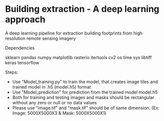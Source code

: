 # Building extraction - A deep learning approach
A deep learning pipeline for extraction building footprints from high resolution remote sensing imagery

Dependencies

sklearn
pandas
numpy
matplotlib
rasterio
itertools
cv2
os
time
sys
libtiff
keras
tensorflow


Steps:

- Use "Model_training.py" to train the model, that creates image tiles and trained model in .h5 (model.h5) format
- Use "Model_prediction" for prediction from the trained model model.h5 
- Both for training and testing images and masks should be rectangular without any zero or null or no data values
- Please use "image.tif" and "mask.tif" should be of same dimension. (Ex: Image: 5000X5000X3 & Mask: 5000X5000X1) 
